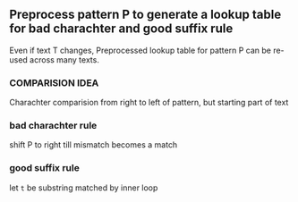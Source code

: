 

## Preprocess pattern P to generate a lookup table for bad charachter and good suffix rule

Even if text T changes,
Preprocessed lookup table for pattern P can be re-used across many texts.


### COMPARISION IDEA

Charachter comparision from right to left of pattern, but starting part of text

### bad charachter rule

shift P to right till mismatch becomes a match

### good suffix rule

let `t` be substring matched by inner loop
